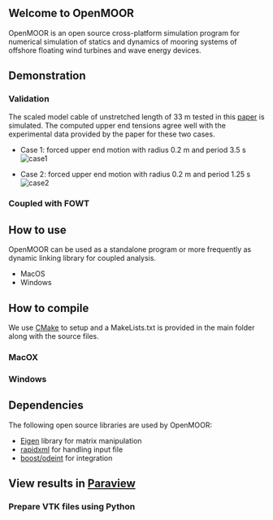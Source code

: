 ## Welcome to OpenMOOR

OpenMOOR is an open source cross-platform simulation program for numerical simulation of statics and dynamics of mooring systems of offshore floating wind turbines and wave energy devices. 

## Demonstration
### Validation
The scaled model cable of unstretched length of 33 m tested in this [paper](http://www.mdpi.com/2077-1312/4/1/5) is simulated. The computed upper end tensions agree well with the experimental data provided by the paper for these two cases.
- Case 1: forced upper end motion with radius 0.2 m and period 3.5 s
![case1](https://github.com/chen-lin/OpenMOOR/blob/master/example/validation/Case3-5.gif?raw=true)

- Case 2: forced upper end motion with radius 0.2 m and period 1.25 s
![case2](https://github.com/chen-lin/OpenMOOR/blob/master/example/validation/Case1-25.gif?raw=true)

### Coupled with FOWT

## How to use
OpenMOOR can be used as a standalone program or more frequently as dynamic linking library for coupled analysis. 
- MacOS
- Windows

## How to compile
We use [CMake](https://cmake.org) to setup and a MakeLists.txt is provided in the main folder along with the source files.
### MacOX
### Windows

## Dependencies
The following open source libraries are used by OpenMOOR:
- [Eigen](http://eigen.tuxfamily.org/index.php?title=Main_Page) library for matrix manipulation
- [rapidxml](http://rapidxml.sourceforge.net) for handling input file
- [boost/odeint](http://headmyshoulder.github.io/odeint-v2/) for integration

## View results in [Paraview](https://www.paraview.org)
### Prepare VTK files using Python


